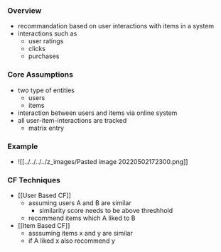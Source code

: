 ### Overview
+ recommandation based on user interactions with items in a system
+ interactions such as
	+ user ratings
	+ clicks
	+ purchases

### Core Assumptions
+ two type of entities
	+ users
	+ items
+ interaction between users and items via online system
+ all user-item-interactions are tracked
	+ matrix entry

### Example
+ ![[../../../../z_images/Pasted image 20220502172300.png]]

### CF Techniques
+ [[User Based CF]]
	+ assuming users A and B are similar
		+ similarity score needs to be above threshhold
	+ recommend items which A liked to B
+ [[Item Based CF]]
	+  asssuming items x and y are similar
	+  if A liked x also recommend y

